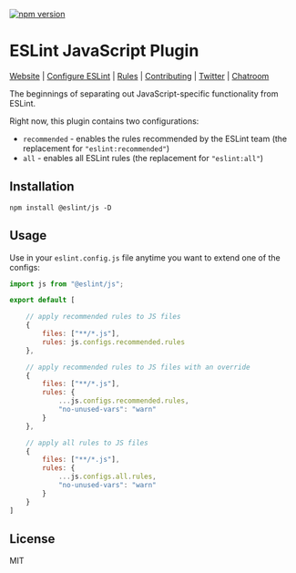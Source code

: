 [![npm version](https://img.shields.io/npm/v/@eslint/js.svg)](https://www.npmjs.com/package/@eslint/js)

# ESLint JavaScript Plugin

[Website](https://eslint.org) | [Configure ESLint](https://eslint.org/docs/latest/use/configure) | [Rules](https://eslint.org/docs/rules/) | [Contributing](https://eslint.org/docs/latest/contribute) | [Twitter](https://twitter.com/geteslint) | [Chatroom](https://eslint.org/chat)

The beginnings of separating out JavaScript-specific functionality from ESLint.

Right now, this plugin contains two configurations:

* `recommended` - enables the rules recommended by the ESLint team (the replacement for `"eslint:recommended"`)
* `all` - enables all ESLint rules (the replacement for `"eslint:all"`)

## Installation

```shell
npm install @eslint/js -D
```

## Usage

Use in your `eslint.config.js` file anytime you want to extend one of the configs:

```js
import js from "@eslint/js";

export default [

    // apply recommended rules to JS files
    {
        files: ["**/*.js"],
        rules: js.configs.recommended.rules
    },

    // apply recommended rules to JS files with an override
    {
        files: ["**/*.js"],
        rules: {
            ...js.configs.recommended.rules,
            "no-unused-vars": "warn"
        } 
    },

    // apply all rules to JS files
    {
        files: ["**/*.js"],
        rules: {
            ...js.configs.all.rules,
            "no-unused-vars": "warn"
        } 
    }
]
```

## License

MIT
